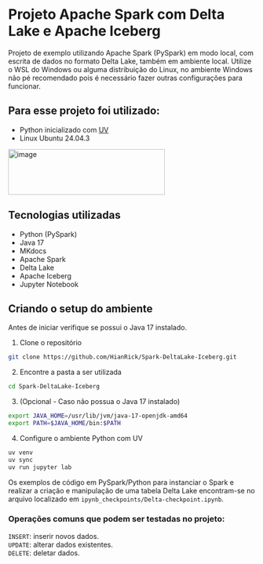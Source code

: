 # Projeto Apache Spark com Delta Lake e Apache Iceberg

Projeto de exemplo utilizando Apache Spark (PySpark) em modo local, com escrita de dados no formato Delta Lake, também em ambiente local.
Utilize o WSL do Windows ou alguma distribuição do Linux, no ambiente Windows não pé recomendado pois é necessário fazer outras configurações para funcionar.

## Para esse projeto foi utilizado:  

* Python inicializado com [UV](https://github.com/astral-sh/uv)
* Linux Ubuntu 24.04.3   
<img width="319" height="93" alt="image" src="https://github.com/user-attachments/assets/843985d3-01e5-4371-8bef-ccc8502d28ff" />


## Tecnologias utilizadas 

- Python (PySpark)
- Java 17
- MKdocs
- Apache Spark
- Delta Lake
- Apache Iceberg
- Jupyter Notebook
  
## Criando o setup do ambiente

Antes de iniciar verifique se possui o Java 17 instalado.


1. Clone o repositório  
```bash
git clone https://github.com/HianRick/Spark-DeltaLake-Iceberg.git
```

2. Encontre a pasta a ser utilizada
```bash
cd Spark-DeltaLake-Iceberg
```

3. (Opcional - Caso não possua o Java 17 instalado)
```bash
export JAVA_HOME=/usr/lib/jvm/java-17-openjdk-amd64
export PATH=$JAVA_HOME/bin:$PATH
```

4. Configure o ambiente Python com UV
```bash
uv venv
uv sync
uv run jupyter lab
```

Os exemplos de código em PySpark/Python para instanciar o Spark e realizar a criação e manipulação de uma tabela Delta Lake encontram-se no arquivo localizado em `ipynb_checkpoints/Delta-checkpoint.ipynb`.  

### Operações comuns que podem ser testadas no projeto:

`INSERT`: inserir novos dados.  
`UPDATE`: alterar dados existentes.  
`DELETE`: deletar dados.





























